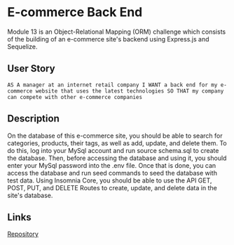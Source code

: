 # E-commerce Back End
Module 13 is an Object-Relational Mapping (ORM) challenge which consists of the building of an e-commerce site's backend using Express.js and Sequelize.

## User Story
`AS A manager at an internet retail company
I WANT a back end for my e-commerce website that uses the latest technologies
SO THAT my company can compete with other e-commerce companies
`

## Description
On the database of this e-commerce site, you should be able to search for categories, products, their tags, as well as add, update, and delete them. To do this, log into your MySql account and run source schema.sql to create the database. Then, before accessing the database and using it, you should enter your MySql password into the .env file. Once that is done, you can access the database and run seed commands to seed the database with test data. Using Insomnia Core, you should be able to use the API GET, POST, PUT, and DELETE Routes to create, update, and delete data in the site's database.


## Links
[Repository](https://github.com/valeriaalarcon1/ecommerce-backend)
